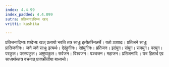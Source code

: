 ```yaml
---
index: 4.4.99
index_padded: 4.4.099
sutra: प्रतिजनाऽदिभ्यः खञ्
vritti: kashika

---
```

प्रतिजनादिभ्यः शब्देभ्यः खञ् प्रत्ययो भवति तत्र साधुः इत्येतस्मिन्नर्थे। यतो ऽपवादः। प्रतिजने साधुः प्रातिजनीनः। जने जने साधुः इत्यर्थः। ऐदंहुगीनः। सांयुगीनः। प्रतिजन। इदंयुग। संयुग। समयुग। परयुग। परकुल। परस्यकुल। अमुष्यकुल। सर्वजन। विश्वजन। पञ्चजन। महाजन। प्रतिजनादिः। यत्र हितार्थ एव साध्वर्थस्तत्र वचनात् प्राक्क्रीतीया बाध्यन्ते।